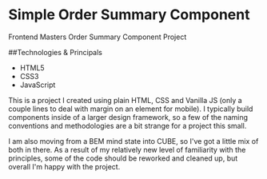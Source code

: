 # Simple Order Summary Component
Frontend Masters Order Summary Component Project

##Technologies & Principals
- HTML5
- CSS3
- JavaScript

This is a project I created using plain HTML, CSS and Vanilla JS (only a couple lines to deal with margin on an element for mobile). I typically build components inside of a larger design framework, so a few of the naming conventions and methodologies are a bit strange for a project this small.

I am also moving from a BEM mind state into CUBE, so I've got a little mix of both in there. As a result of my relatively new level of familiarity with the principles, some of the code should be reworked and cleaned up, but overall I'm happy with the project.
